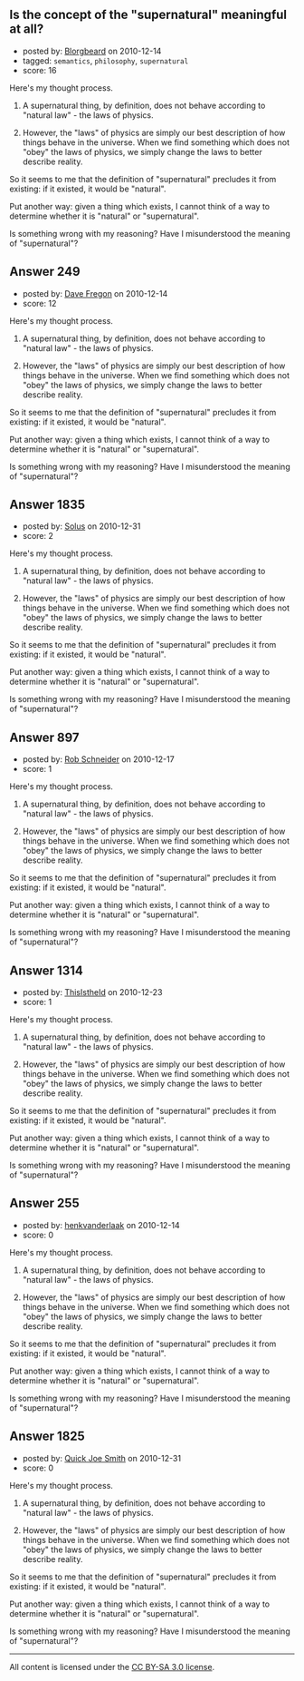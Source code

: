 ## Is the concept of the "supernatural" meaningful at all?

- posted by: [Blorgbeard](https://stackexchange.com/users/-1/45-blorgbeard) on 2010-12-14
- tagged: `semantics`, `philosophy`, `supernatural`
- score: 16

Here's my thought process.

1. A supernatural thing, by definition, does not behave according to "natural law" - the laws of physics.

2. However, the "laws" of physics are simply our best description of how things behave in the universe. When we find something which does not "obey" the laws of physics, we simply change the laws to better describe reality.

So it seems to me that the definition of "supernatural" precludes it from existing: if it existed, it would be "natural".

Put another way: given a thing which exists, I cannot think of a way to determine whether it is "natural" or "supernatural".

Is something wrong with my reasoning? Have I misunderstood the meaning of "supernatural"?




## Answer 249

- posted by: [Dave Fregon](https://stackexchange.com/users/-1/160-dave-fregon) on 2010-12-14
- score: 12

Here's my thought process.

1. A supernatural thing, by definition, does not behave according to "natural law" - the laws of physics.

2. However, the "laws" of physics are simply our best description of how things behave in the universe. When we find something which does not "obey" the laws of physics, we simply change the laws to better describe reality.

So it seems to me that the definition of "supernatural" precludes it from existing: if it existed, it would be "natural".

Put another way: given a thing which exists, I cannot think of a way to determine whether it is "natural" or "supernatural".

Is something wrong with my reasoning? Have I misunderstood the meaning of "supernatural"?




## Answer 1835

- posted by: [Solus](https://stackexchange.com/users/-1/658-solus) on 2010-12-31
- score: 2

Here's my thought process.

1. A supernatural thing, by definition, does not behave according to "natural law" - the laws of physics.

2. However, the "laws" of physics are simply our best description of how things behave in the universe. When we find something which does not "obey" the laws of physics, we simply change the laws to better describe reality.

So it seems to me that the definition of "supernatural" precludes it from existing: if it existed, it would be "natural".

Put another way: given a thing which exists, I cannot think of a way to determine whether it is "natural" or "supernatural".

Is something wrong with my reasoning? Have I misunderstood the meaning of "supernatural"?




## Answer 897

- posted by: [Rob Schneider](https://stackexchange.com/users/-1/149-rob-schneider) on 2010-12-17
- score: 1

Here's my thought process.

1. A supernatural thing, by definition, does not behave according to "natural law" - the laws of physics.

2. However, the "laws" of physics are simply our best description of how things behave in the universe. When we find something which does not "obey" the laws of physics, we simply change the laws to better describe reality.

So it seems to me that the definition of "supernatural" precludes it from existing: if it existed, it would be "natural".

Put another way: given a thing which exists, I cannot think of a way to determine whether it is "natural" or "supernatural".

Is something wrong with my reasoning? Have I misunderstood the meaning of "supernatural"?




## Answer 1314

- posted by: [ThisIstheId](https://stackexchange.com/users/-1/404-thisistheid) on 2010-12-23
- score: 1

Here's my thought process.

1. A supernatural thing, by definition, does not behave according to "natural law" - the laws of physics.

2. However, the "laws" of physics are simply our best description of how things behave in the universe. When we find something which does not "obey" the laws of physics, we simply change the laws to better describe reality.

So it seems to me that the definition of "supernatural" precludes it from existing: if it existed, it would be "natural".

Put another way: given a thing which exists, I cannot think of a way to determine whether it is "natural" or "supernatural".

Is something wrong with my reasoning? Have I misunderstood the meaning of "supernatural"?




## Answer 255

- posted by: [henkvanderlaak](https://stackexchange.com/users/-1/157-henkvanderlaak) on 2010-12-14
- score: 0

Here's my thought process.

1. A supernatural thing, by definition, does not behave according to "natural law" - the laws of physics.

2. However, the "laws" of physics are simply our best description of how things behave in the universe. When we find something which does not "obey" the laws of physics, we simply change the laws to better describe reality.

So it seems to me that the definition of "supernatural" precludes it from existing: if it existed, it would be "natural".

Put another way: given a thing which exists, I cannot think of a way to determine whether it is "natural" or "supernatural".

Is something wrong with my reasoning? Have I misunderstood the meaning of "supernatural"?




## Answer 1825

- posted by: [Quick Joe Smith](https://stackexchange.com/users/-1/633-quick-joe-smith) on 2010-12-31
- score: 0

Here's my thought process.

1. A supernatural thing, by definition, does not behave according to "natural law" - the laws of physics.

2. However, the "laws" of physics are simply our best description of how things behave in the universe. When we find something which does not "obey" the laws of physics, we simply change the laws to better describe reality.

So it seems to me that the definition of "supernatural" precludes it from existing: if it existed, it would be "natural".

Put another way: given a thing which exists, I cannot think of a way to determine whether it is "natural" or "supernatural".

Is something wrong with my reasoning? Have I misunderstood the meaning of "supernatural"?





---

All content is licensed under the [CC BY-SA 3.0 license](https://creativecommons.org/licenses/by-sa/3.0/).
